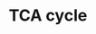 ---
annotations:
- id: PW:0000026
  parent: classic metabolic pathway
  type: Pathway Ontology
  value: citric acid cycle pathway
authors:
- Kdahlquist
- MaintBot
- AlexanderPico
- Khanspers
- Thomas
- Ddigles
- Egonw
- Mkutmon
- DeSl
- Eweitz
description: Based on Glycolysis and Gluconeogenesis Pathways at SGD and on Kruckeberg,
  AL and Dickinson, JR (2004) Carbon Metabolism in The Metabolism and Molecular Physiology
  of Saccharomyces cerevisiae, Dickinson, JR and Schweizer, M, eds, CRC Press.
last-edited: 2021-05-20
organisms:
- Saccharomyces cerevisiae
redirect_from:
- /index.php/Pathway:WP490
- /instance/WP490
revision: null
schema-jsonld:
- '@context': https://schema.org/
  '@id': https://wikipathways.github.io/pathways/WP490.html
  '@type': Dataset
  creator:
    '@type': Organization
    name: WikiPathways
  description: Based on Glycolysis and Gluconeogenesis Pathways at SGD and on Kruckeberg,
    AL and Dickinson, JR (2004) Carbon Metabolism in The Metabolism and Molecular
    Physiology of Saccharomyces cerevisiae, Dickinson, JR and Schweizer, M, eds, CRC
    Press.
  keywords:
  - ACO1
  - ACO2
  - Acetyl-CoA
  - CIT1
  - CIT2
  - CIT3
  - Citrate
  - DAL7
  - FUM1
  - Fumarate
  - Gluconeogenesis
  - 'Glycolysis and '
  - Glyoxylate
  - ICL1
  - IDH1
  - IDH2
  - IDP1
  - IDP2
  - Isocitrate
  - KGD1
  - KGD2
  - LAT1
  - LPD1
  - LSC1
  - LSC2
  - MAE1
  - MDH1
  - MDH2
  - MDH3
  - MLS1
  - Malate
  - Oxaloacetate
  - PDA1
  - PDB1
  - PDX1
  - PYC1
  - PYC2
  - Pyruvate
  - SDH1
  - SDH2
  - SDH3
  - SDH4
  - Succinate
  - Succinyl-CoA
  - alpha-ketoglutarate
  license: CC0
  name: TCA cycle
seo: CreativeWork
title: TCA cycle
wpid: WP490
---